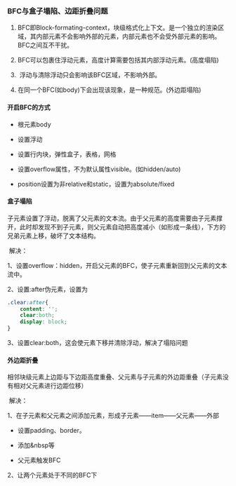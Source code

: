 ### BFC与盒子塌陷、边距折叠问题

1. ​	BFC即Block-formating-context，块级格式化上下文。是一个独立的渲染区域，其内部元素不会影响外部的元素，内部元素也不会受外部元素的影响。BFC之间互不干扰。
2. ​	BFC可以包裹住浮动元素，高度计算需要包括其内部浮动元素。(高度塌陷)

3. ​	浮动与清除浮动只会影响该BFC区域，不影响外部。

4. ​	在同一个BFC(如body)下会出现该现象，是一种规范。(外边距塌陷)


#### 开启BFC的方式

* 根元素body

* 设置浮动
* 设置行内块，弹性盒子，表格，网格
* 设置overflow属性，不为默认属性visible。(如hidden/auto)
* position设置为非relative和static，设置为absolute/fixed



#### 盒子塌陷

​	子元素设置了浮动，脱离了父元素的文本流。由于父元素的高度需要由子元素撑开，此时却发现不到子元素，则父元素自动把高度减小（如形成一条线），下方的兄弟元素上移，破坏了文本结构。

​	解决：

1、设置overflow：hidden，开启父元素的BFC，使子元素重新回到父元素的文本流中。

2、设置:after伪元素，设置为

```css
.clear:after{
	content: '';
	clear:both;
	display: block;
}
```

3、设置clear:both，这会使元素下移并清除浮动，解决了塌陷问题



#### 外边距折叠

​	相邻块级元素上边距与下边距高度重叠、父元素与子元素的外边距重叠（子元素没有相对父元素进行边距位移）

​	解决：

1、在子元素和父元素之间添加元素，形成子元素——item——父元素——外部

* 设置padding、border。

* 添加&nbsp等

* 父元素触发BFC

2、让两个元素处于不同的BFC下